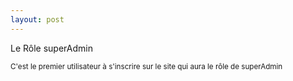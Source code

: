 ```yaml
---
layout: post
---
```


Le Rôle superAdmin

<small>C'est le premier utilisateur à s'inscrire sur le site qui aura le rôle de ​superAdmin</small>